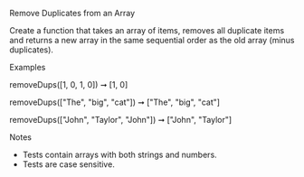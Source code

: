 Remove Duplicates from an Array

Create a function that takes an array of items, removes all duplicate items and returns a new array in the same sequential order as the old array (minus duplicates).

Examples

removeDups([1, 0, 1, 0]) ➞ [1, 0]

removeDups(["The", "big", "cat"]) ➞ ["The", "big", "cat"]

removeDups(["John", "Taylor", "John"]) ➞ ["John", "Taylor"]

Notes

* Tests contain arrays with both strings and numbers.
* Tests are case sensitive.
